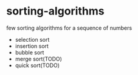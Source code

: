 # sorting-algorithms
few sorting algorithms for a sequence of numbers 

* selection sort
* insertion sort
* bubble sort
* merge sort(TODO)
* quick sort(TODO)
